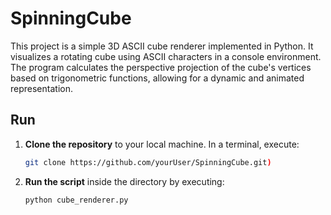 # SpinningCube
This project is a simple 3D ASCII cube renderer implemented in Python. It visualizes a rotating cube using ASCII characters in a console environment. The program calculates the perspective projection of the cube's vertices based on trigonometric functions, allowing for a dynamic and animated representation.

## Run

1. **Clone the repository** to your local machine. In a terminal, execute:

   ```bash
   git clone https://github.com/yourUser/SpinningCube.git)

 2. **Run the script** inside the directory by executing:

     ```bash
    python cube_renderer.py

